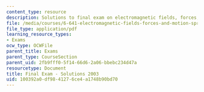 ```yaml
---
content_type: resource
description: Solutions to final exam on electromagnetic fields, forces, and motion.
file: /media/courses/6-641-electromagnetic-fields-forces-and-motion-spring-2005/100392a0df9841276ce4a1748b90bd70_finalsoln_s03.pdf
file_type: application/pdf
learning_resource_types:
- Exams
ocw_type: OCWFile
parent_title: Exams
parent_type: CourseSection
parent_uid: 2fb9fff0-5f14-66d6-2a06-bbebc234d47a
resourcetype: Document
title: Final Exam - Solutions 2003
uid: 100392a0-df98-4127-6ce4-a1748b90bd70
---
```

